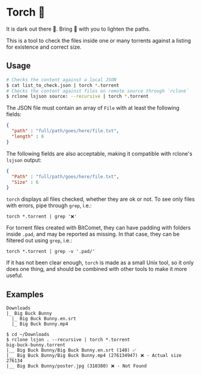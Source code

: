 # Torch 🔦

It is dark out there 👀. Bring 🔦 with you to lighten the paths.

This is a tool to check the files inside one or many torrents against a listing
for existence and correct size.

## Usage

```sh
# Checks the content against a local JSON
$ cat list_to_check.json | torch *.torrent
# Checks the content against files on remote source through `rclone`
$ rclone lsjson source: --recursive | torch *.torrent
```

The JSON file must contain an array of `File` with at least the following fields:

```json
{
  "path" : "full/path/goes/here/file.txt",
  "length" : 6
}
```

The following fields are also acceptable, making it compatible with rclone's
`lsjson` output:

```json
{
  "Path" : "full/path/goes/here/file.txt",
  "Size" : 6
}
```

`torch` displays all files checked, whether they are ok or not. To see only
files with errors, pipe through `grep`, i.e.:

```shell
torch *.torrent | grep '❌'
```

For torrent files created with BitComet, they can have padding with folders
inside `.pad`, and may be reported as missing. In that case, they can be filtered
out using `grep`, i.e.:

```shell
torch *.torrent | grep -v '.pad/'
```

If it has not been clear enough, `torch` is made as a small Unix tool, so it only
does one thing, and should be combined with other tools to make it more useful.

## Examples

```
Downloads
|_ Big Buck Bunny
  |_ Big Buck Bunny.en.srt
  |_ Big Buck Bunny.mp4
```

```shell
$ cd ~/Downloads
$ rclone lsjon . --recursive | torch *.torrent
big-buck-bunny.torrent
|__ Big Buck Bunny/Big Buck Bunny.en.srt (140) ✅
|__ Big Buck Bunny/Big Buck Bunny.mp4 (276134947) ❌ - Actual size 276134
|__ Big Buck Bunny/poster.jpg (310380) ❌ - Not Found
```
